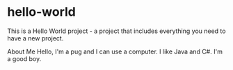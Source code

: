 # hello-world
This is a Hello World project - a project that includes everything you need to have a new project.

About Me
Hello, I'm a pug and I can use a computer.
I like Java and C#. I'm a good boy.
